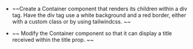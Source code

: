 - ~~Create a Container component that renders its children within a div tag. Have the div tag use a white background and a red border, either with a custom class or by using tailwindcss. ~~

- ~~ Modify the Container component so that it can display a title received within the title prop. ~~